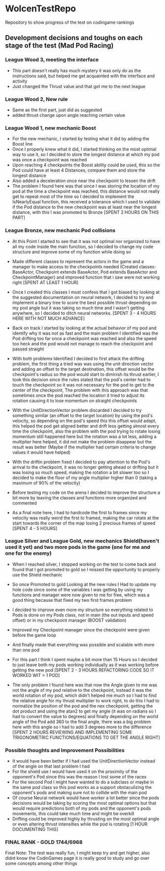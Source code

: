 # WolcenTestRepo

Repository to show progress of the test on codingame rankings

## Development decisions and toughs on each stage of the test (Mad Pod Racing)
### League Wood 3, meeting the interface 
* This part doesn't really has much mystery it was only do as the instructions said, but helped me get acquainted with the interface and activity
* Just changed the Thrust value and that got me to the next league

### League Wood 2, New rule
* Same as the first part, just did as suggested
* added thrust change upon angle reaching certain value

### League Wood 1, new mechanic Boost
* For the new mechanic, I started by testing what it did by adding the Boost line
* Once I properly knew what it did, I started thinking on the most optimal way to use it, so I decided to store the longest distance at which my pod was once a checkpoint was reached
* Upon reaching 4 checkpoints the Boost ability could be used, this so the Pod could have at least 4 Distances, compare them and store the longest distance
* Also added a deceleration once near the checkpoint to lessen the drift
* The problem I found here was that since I was storing the location of my pod at the time a checkpoint was reached, this distance would not really get to repeat most of the time so I decided to implement the IsNearlyEqual function, this received a tolerance which I used to validate if the Pod distance to the new checkpoint was at least near the longest distance, with this I was promoted to Bronze
[SPENT 2 HOURS ON THIS PART]

### League Bronze, new mechanic Pod collisions
* At this Point I started to see that it was not optimal nor organized to have all my code inside the main function, so I decided to change my code structure and improve some of my function while doing so
* Made different classes to represent the actors in the game and a manager to make access to the checkpoints needed (Created classes: BaseActor, Checkpoint extends BaseActor, Pod extends BaseActor and CheckpointManager) and improved function that i saw were not working right
[SPENT AT LEAST 1 HOUR]

* Once I created this classes I must confess that I got biased by looking at the suggested documentation on neural network, I decided to try and implement a binary tree to score the best possible thrust depending on my pod angle but it was taking so much time and I wasn't getting anywhere, so I decided to ditch neural networks.
[SPENT 3 - 4 HOURS HERE WITH NOT MUCH ADVANCE]

* Back on track I started by looking at the actual behavior of my pod and identify why it was not as fast and the main problem I identified was the Pod drifting too far once a checkpoint was reached and also the speed too heck and the pod would not manage to reach the checkpoint and passed straight
* With both problems Identified I decided to first attack the drifting problem, the first thing a tried was was using the unit direction vector and adding an offset to the target destination, this offset would be the checkpoint's radius so the pod would start to diminish its thrust earlier, I took this decision since the rules stated that the pod's center had to touch the checkpoint so it was not necessary for the pod to get to the center of the checkpoint, The problem with this approach was that sometimes once the pod reached the location it tried to adjust its rotation causing it to lose momentum on straight checkpoints
* With the UnitDirectionVector problem discarded I decided to try something similar (an offset to the target location) by using the pod's velocity, so depending on the pod's speed this this offset would adapt, this helped the pod get aligned better and drift less getting almost every time the checkpoint, also the problem with the pod trying to rotate losing momentum still happened here but the rotation was a lot less, adding a multiplier here helped, it did not make the problem disappear but the result was better (Maybe if the multiplier had certain criteria to change values it would have helped)
* With the driftin problem fixed I decided to pay attention to the Pod's arrival to the checkpoint, it was no longer getting ahead or drifting but it was losing so much speed, making the rotation a bit slower too so I decided to make the floor of my angle multiplier higher than 0 (taking a maximum of 90% of the velocity)
* Before testing my code on the arena I decided to improve the structure a bit more by leaving the classes and functions more organized and commented
* As a final note here, I had to hardcode the first to frames since my velocity was really weird the first to framed, making the car rotate at the start towards the corner of the map losing 2 precious frames of speed
[SPENT 4 - 5 HOURS]

### League Silver and League Gold, new mechanics Shield(haven't used it yet) and two more pods in the game (one for me and one for the enemy)
* When I reached silver, I stopped working on the test to come back and found that I got promoted to gold so I missed the opportunity to properly use the Shield mechanic
* So once Promoted to gold Looking at the new rules I Had to update my hole code since some of the variables I was getting by using my functions and manager were now given to me for free, which was a good thing because that fixed my two first frames problem
* I decided to improve even more my structure so everything related to Pods is done on my Pods class, not in main (the out inputs and speed offset) or in my checkpoint manager (BOOST validation)
* Improved my Checkpoint manager since the checkpoint were given before the game loop
* And finally made that everything was possible and scalable with more than one pod
* For this part I think I spent maybe a bit more than 15 Hours so I decided to just leave both my pods working individually as it was working before getting the new pod
[SPENT 2 - 3 HOURS REFACTORING CODE SO IT WORKED WIT > 1 POD]

* The only problem I found here was that now the Angle given to me was not the angle of my pod relative to the checkpoint, instead it was the world rotation of my pod, which didn't helped me much so I had to find the relative angle for my thrust multiplier to work right, to do this I had to normalize the position of the pod and the nex checkpoint, getting the dot product and using the atan2 to get my angle (it was on radians so I had to convert the value to degrees) and finally depending on the world angle of the Pod add 360 to the final angle, there was a big problem here with this angle so i had to add 3 degrees more to the difference
[SPENT 2 HOURS REVIEWING AND IMPLEMENTING SOME TRIGONOMETRIC FUNCTIONS/EQUATIONS TO GET THE ANGLE RIGHT]

### Possible thoughts and Improvement Possibilities
* It would have been better if I had used the UnitDirectionVector instead of the angle on that last problem I had
* For the shield use I would have used it on the proximity of the opponent's Pod since this was the reason I lost some of the races
* For the second Pod I might have wanted to do a subclass or maybe in the same pod class so this pod works as a support obstaculizing the opponent's pods and making sure not to collide with the main pod
* Of course Neural network would have worker a lot better since the pods decisions would be taking by scoring the most optimal options but that would require predictions both of my pods and the opponent's pods movements, this could take much time and might be overkill
* Drifting could be improved highly by thrusting on the most optimal angle or even altering thrust intensities while the pod is rotating
[1 HOUR DOCUMENTING THIS]

### FINAL RANK - GOLD 1744/6968

Final Note: The test was really fun, I might keep try and get higher, also didnt know the CodinGames page it is really good to study and go over some concepts among other things
